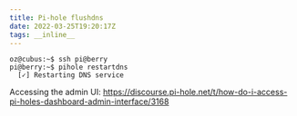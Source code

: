 ```yaml
---
title: Pi-hole flushdns
date: 2022-03-25T19:20:17Z
tags: __inline__
---
```


```
oz@cubus:~$ ssh pi@berry
pi@berry:~$ pihole restartdns
  [✓] Restarting DNS service
```

Accessing the admin UI: https://discourse.pi-hole.net/t/how-do-i-access-pi-holes-dashboard-admin-interface/3168


